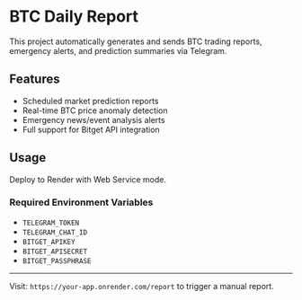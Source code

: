 # BTC Daily Report

This project automatically generates and sends BTC trading reports, emergency alerts, and prediction summaries via Telegram.

## Features
- Scheduled market prediction reports
- Real-time BTC price anomaly detection
- Emergency news/event analysis alerts
- Full support for Bitget API integration

## Usage
Deploy to Render with Web Service mode.

### Required Environment Variables
- `TELEGRAM_TOKEN`
- `TELEGRAM_CHAT_ID`
- `BITGET_APIKEY`
- `BITGET_APISECRET`
- `BITGET_PASSPHRASE`

---

Visit: `https://your-app.onrender.com/report` to trigger a manual report.

